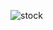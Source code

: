 ![stock](https://github.com/Robert-Howard1031/John-Deere-Stock-Tracker/assets/81573756/b543056f-56e6-43e4-b42e-4c79bc4a248f)
